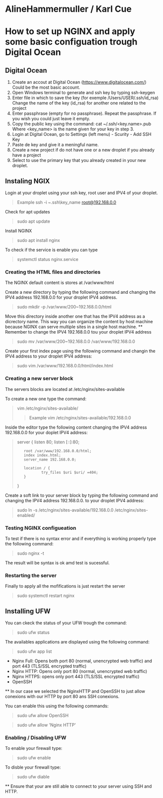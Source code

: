 # AlineHammermuller / Karl Cue

# How to set up NGINX and apply some basic configuation trough Digital Ocean
 
## Digital Ocean

1. Create an accout at Digital Ocean (https://www.digitalocean.com/)
	Could be the most basic account.
2. Open Windows terminal to generate and ssh key by typing ssh-keygen
3. Enter file in which to save the key (for exemple /Users/USER/.ssh/id_rsa)
	Change the name of the key (id_rsa) for another one related to the project
4. Enter passphrase (empty for no passphrase). Repeat the passphrase.
	If you wish you could just leave it empty.
5. Copy the public key using the command: cat ~/.ssh/<key.name>.pub
	Where <key_name> is the name given for your key in step 3.
6. Login at Digital Ocean, go to Settings (left menu) - Scurity - Add SSH Key
7. Paste de key and give it a meningful name.
8. Create a new project if do not have one or a new droplet if you already have a project
9. Select to use the primary key that you already created in your new droplet.

## Instaling NGIX

Login at your droplet using your ssh key, root user and IPV4 of your droplet.

> Example ssh -i ~\.ssh\key_name root@192.168.0.0

Check for apt updates

> sudo apt update

Install NGINX

> sudo apt install nginx

To check if the service is enable you can type

> systemctl status nginx.service

### Creating the HTML files and directories

The NGINX default content is stores at /var/www/html

Create a new directory by typing the following command and changing the IPV4 address
192.168.0.0 for your droplet IPV4 address.

> sudo mkdir -p /var/www/200~192.168.0.0/html

Move this directory inside another one that has the IPV4 address as a dicrectory name. 
This way you can organize the content by host machine because NGINX can serve multiple
sites in a single host machine.
** Remember to change the IPV4 192.168.0.0 tou your droplet IPV4 address

> sudo mv /var/www/200~192.168.0.0 /var/www/192.168.0.0

Create your first index page using the following command and changin the IPV4 address to your
droplet IPV4 address:

> sudo vim /var/www/192.168.0.0/html/index.html

### Creating a new server block

The servers blocks are located at /etc/nginx/sites-available

To create a new one type the command:

> vim /etc/nginx/sites-available/<IPV4 address>
>
>> Example vim /etc/nginx/sites-available/192.168.0.0

Inside the editor type the following content changing the IPV4 address 192.168.0.0
 for your doplet IPV4 address:

>
> server {
>        listen 80;
>        listen [::]:80;
>
>        root /var/www/192.168.0.0/html;
>        index index.html;
>        server_name 192.168.0.0;
>
>        location / {
>                try_files $uri $uri/ =404;
>        }
> }
>

Create a soft link to your server block by typing the following command and changing the
IPV4 address 192.168.0.0. to your droplet IPV4 address:

> sudo ln -s /etc/nginx/sites-available/192.168.0.0 /etc/nginx/sites-enabled/

### Testing NGINX configueation

To test if there is no syntax error and if everything is working properly type the following command:

> sudo nginx -t

The result will be syntax is ok amd test is sucessful.

### Restarting the server

Finally to apply all the mofifications is just restart the server

> sudo systemctl restart nginx

## Installing UFW
	
You can ckeck the status of your UFW trough the command:

> sudo ufw status

The availables applications are displayed using the following command:

> sudo ufw app list

- Nginx Full: Opens both port 80 (normal, unencrypted web traffic) and port 443 (TLS/SSL encrypted traffic)
- Nginx HTTP: Opens only port 80 (normal, unencrypted web traffic)
- Nginx HTTPS: opens only port 443 (TLS/SSL encrypted traffic)
- OpenSSH

** In our case we selected the NginxHTTP and OpenSSH to just allow conexions with our HTTP by port 80 ans SSH conexions.

You can enable this using the following commands:

> sudo ufw allow OpenSSH

> sudo ufw allow 'Nginx HTTP'

### Enabling / Disabling UFW

To enable your firewall type:

> sudo ufw enable

To disble your firewall type:

> sudo ufw diable
	
** Ensure that your are still able to connect to your server using SSH and HTTP.


